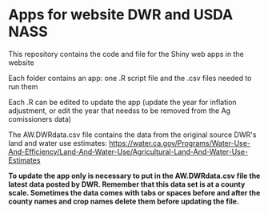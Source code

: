 # Apps for website DWR and USDA NASS 

This repository contains the code and file for the Shiny web apps in the website 

Each folder contains an app: one .R script file and the .csv files needed to run them

Each .R can be edited to update the app (update the year for inflation adjustment, or edit the year that needss to be removed from the Ag comissioners data)

The AW.DWRdata.csv file contains the data from the original source DWR's land and water use estimates: https://water.ca.gov/Programs/Water-Use-And-Efficiency/Land-And-Water-Use/Agricultural-Land-And-Water-Use-Estimates

**To update the app only is necessary to put in the AW.DWRdata.csv file the latest data posted by DWR. Remember that this data set is at a county scale. Sometimes the data comes with tabs or spaces before and after the county names and crop names delete them before updating the file.**
